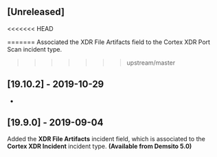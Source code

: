 ## [Unreleased]
<<<<<<< HEAD

=======
Associated the XDR File Artifacts field to the Cortex XDR Port Scan incident type.
>>>>>>> upstream/master

## [19.10.2] - 2019-10-29
- 

## [19.9.0] - 2019-09-04
Added the **XDR File Artifacts** incident field, which is associated to the **Cortex XDR Incident** incident type. **(Available from Demsito 5.0)**
